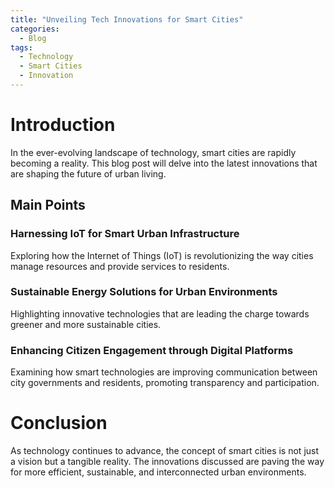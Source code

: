 ```yaml
---
title: "Unveiling Tech Innovations for Smart Cities"
categories:
  - Blog
tags:
  - Technology
  - Smart Cities
  - Innovation
---
```


# Introduction
In the ever-evolving landscape of technology, smart cities are rapidly becoming a reality. This blog post will delve into the latest innovations that are shaping the future of urban living.

## Main Points
### Harnessing IoT for Smart Urban Infrastructure
Exploring how the Internet of Things (IoT) is revolutionizing the way cities manage resources and provide services to residents.

### Sustainable Energy Solutions for Urban Environments
Highlighting innovative technologies that are leading the charge towards greener and more sustainable cities.

### Enhancing Citizen Engagement through Digital Platforms
Examining how smart technologies are improving communication between city governments and residents, promoting transparency and participation.

# Conclusion
As technology continues to advance, the concept of smart cities is not just a vision but a tangible reality. The innovations discussed are paving the way for more efficient, sustainable, and interconnected urban environments.